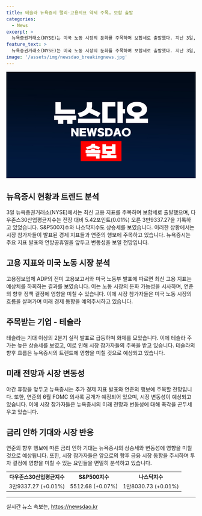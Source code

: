 ```yaml
---
title: 테슬라 뉴욕증시 랠리·고용지표 약세 주목… 보합 출발
categories:
  - News
excerpt: >
  뉴욕증권거래소(NYSE)는 미국 노동 시장의 둔화를 주목하며 보합세로 출발했다. 지난 3일, 다우존스30산업평균지수는 전일 대비 5.42포인트(0.01%) 상승한 3만9337.27을 기록했고, S&P500지수는 3.67포인트(0.07%) 오른 5512.68을, 나스닥지수는 1만8030.73을 기록했다. 연방준비제도(연준)의 발언과 최신 경제 지표에 대한 시장 참가자들의 관심이 집중되었는데, 이는 연내 금리 인하에 대한 기대감을 높였다. 또한, 테슬라의 기대 이상의 2분기 실적 발표로 주가가 상승하며 화제가 되고 있다. 시장 참가자들은 추가 경제 지표 발표를 기다리고 있으며, 미국 독립기념일을 하루 앞둔 연방공휴일을 앞두고 조기 폐장할 예정이다.
feature_text: >
  뉴욕증권거래소(NYSE)는 미국 노동 시장의 둔화를 주목하며 보합세로 출발했다. 지난 3일, 다우존스30산업평균지수는 전일 대비 5.42포인트(0.01%) 상승한 3만9337.27을 기록했고, S&P500지수는 3.67포인트(0.07%) 오른 5512.68을, 나스닥지수는 1만8030.73을 기록했다. 연방준비제도(연준)의 발언과 최신 경제 지표에 대한 시장 참가자들의 관심이 집중되었는데, 이는 연내 금리 인하에 대한 기대감을 높였다. 또한, 테슬라의 기대 이상의 2분기 실적 발표로 주가가 상승하며 화제가 되고 있다. 시장 참가자들은 추가 경제 지표 발표를 기다리고 있으며, 미국 독립기념일을 하루 앞둔 연방공휴일을 앞두고 조기 폐장할 예정이다.
image: '/assets/img/newsdao_breakingnews.jpg'
---
```


<p><img src="/assets/img/newsdao_breakingnews.jpg" alt="flaretime 속보" /></p>

<h2 data-ke-size="size26">뉴욕증시 현황과 트렌드 분석</h2>

<p data-ke-size="size16">3일 뉴욕증권거래소(NYSE)에서는 최신 고용 지표를 주목하며 보합세로 출발했으며, 다우존스30산업평균지수는 전장 대비 5.42포인트(0.01%) 오른 3만9337.27을 기록하고 있었습니다. S&P500지수와 나스닥지수도 상승세를 보였습니다. 이러한 상황에서는 시장 참가자들이 발표된 경제 지표들과 연준의 행보에 주목하고 있습니다. 뉴욕증시는 주요 지표 발표와 연방공휴일을 앞두고 변동성을 보일 전망입니다.</p>

<h2 data-ke-size="size26">고용 지표와 미국 노동 시장 분석</h2>

<p data-ke-size="size16">고용정보업체 ADP의 전미 고용보고서와 미국 노동부 발표에 따르면 최신 고용 지표는 예상치를 하회하는 결과를 보였습니다. 이는 노동 시장의 둔화 가능성을 시사하며, 연준의 향후 정책 결정에 영향을 미칠 수 있습니다. 이에 시장 참가자들은 미국 노동 시장의 흐름을 살펴가며 미래 경제 동향을 예의주시하고 있습니다.</p>

<h2 data-ke-size="size26">주목받는 기업 - 테슬라</h2>

<p data-ke-size="size16">테슬라는 기대 이상의 2분기 실적 발표로 급등하며 화제를 모았습니다. 이에 테슬라 주가는 높은 상승세를 보였고, 이로 인해 시장 참가자들의 주목을 받고 있습니다. 테슬라의 향후 흐름은 뉴욕증시의 트렌드에 영향을 미칠 것으로 예상되고 있습니다.</p>

<h2 data-ke-size="size26">미래 전망과 시장 변동성</h2>

<p data-ke-size="size16">야간 휴장을 앞두고 뉴욕증시는 추가 경제 지표 발표와 연준의 행보에 주목할 전망입니다. 또한, 연준의 6월 FOMC 의사록 공개가 예정되어 있으며, 시장 변동성이 예상되고 있습니다. 이에 시장 참가자들은 뉴욕증시의 미래 전망과 변동성에 대해 촉각을 곤두세우고 있습니다.</p>

<h2 data-ke-size="size26">금리 인하 기대와 시장 반응</h2>

<p data-ke-size="size16">연준의 향후 행보에 따른 금리 인하 기대는 뉴욕증시의 상승세와 변동성에 영향을 미칠 것으로 예상됩니다. 또한, 시장 참가자들은 앞으로의 향후 금융 시장 동향을 주시하며 투자 결정에 영향을 미칠 수 있는 요인들을 면밀히 분석하고 있습니다.</p>

<table>
    <tr>
        <td style="text-align: center; height: 17px;"><b>다우존스30산업평균지수</b></td>
        <td style="text-align: center; height: 17px;"><b>S&P500지수</b></td>
        <td style="text-align: center; height: 17px;"><b>나스닥지수</b></td>
    </tr>
    <tr>
        <td style="text-align: center; height: 17px;">3만9337.27 (+0.01%)</td>
        <td style="text-align: center; height: 17px;">5512.68 (+0.07%)</td>
        <td style="text-align: center; height: 17px;">1만8030.73 (+0.01%)</td>
    </tr>
</table>

<hr>

<p data-ke-size="size16"></p>
실시간 뉴스 속보는, <a href="https://newsdao.kr" rel="dofollow">https://newsdao.kr</a>


